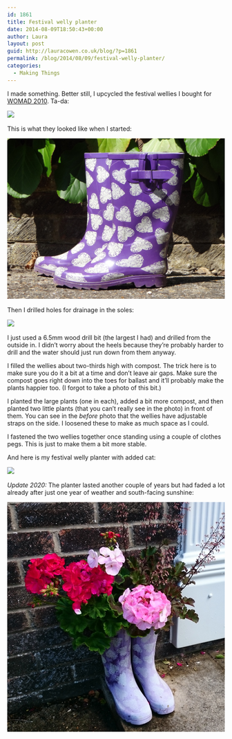 ```yaml
---
id: 1861
title: Festival welly planter
date: 2014-08-09T18:50:43+00:00
author: Laura
layout: post
guid: http://lauracowen.co.uk/blog/?p=1861
permalink: /blog/2014/08/09/festival-welly-planter/
categories:
  - Making Things
---
```

I made something. Better still, I upcycled the festival wellies I bought for [WOMAD 2010](http://lauracowen.co.uk/blog/2010/11/23/being-a-book-in-the-human-library-at-womad2010-a-tale-in-tweets/ "A book in the Human Library at WOMAD2010: A tale in tweets…"). Ta-da:

![](/assets/2014-Aug-festival-welly-planter.jpg)

This is what they looked like when I started:

![](/assets/2014-Aug-festival-welly-planter-before.jpg)

Then I drilled holes for drainage in the soles:

![](/assets/2014-Aug-festival-welly-planter-drilled-holes.jpg)

I just used a 6.5mm wood drill bit (the largest I had) and drilled from the outside in. I didn&#8217;t worry about the heels because they&#8217;re probably harder to drill and the water should just run down from them anyway.

I filled the wellies about two-thirds high with compost. The trick here is to make sure you do it a bit at a time and don&#8217;t leave air gaps. Make sure the compost goes right down into the toes for ballast and it&#8217;ll probably make the plants happier too. (I forgot to take a photo of this bit.)

I planted the large plants (one in each), added a bit more compost, and then planted two little plants (that you can&#8217;t really see in the photo) in front of them. You can see in the _before_ photo that the wellies have adjustable straps on the side. I loosened these to make as much space as I could.

I fastened the two wellies together once standing using a couple of clothes pegs. This is just to make them a bit more stable.

And here is my festival welly planter with added cat:

![](/assets/2014-Aug-festival-welly-planter-after-cat.jpg)


_Update 2020:_ The planter lasted another couple of years but had faded a lot already after just one year of weather and south-facing sunshine:

![](/assets/2014-Aug-festival-welly-planter-July2015.jpg)
